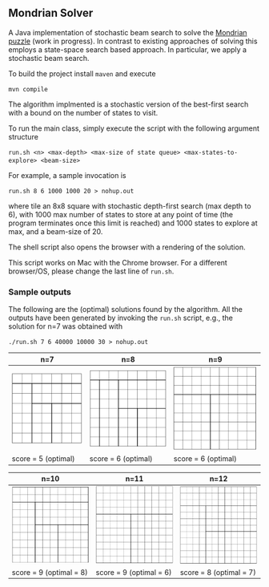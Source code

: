 
## Mondrian Solver

A Java implementation of stochastic beam search to solve the [Mondrian puzzle](https://mondrianpuzzle.appspot.com/index.html) (work in progress). In contrast to existing approaches of solving this employs a state-space search based approach.
In particular, we apply a stochastic beam search.   

To build the project install `maven` and execute
```
mvn compile
```

The algorithm implmented is a stochastic version of the best-first search with a bound on the number of states to visit.

To run the main class, simply execute the script with the following argument structure
```
run.sh <n> <max-depth> <max-size of state queue> <max-states-to-explore> <beam-size>
```
For example, a sample invocation is
```
run.sh 8 6 1000 1000 20 > nohup.out
```
where tile an 8x8 square with stochastic depth-first search (max depth to 6), with 1000 max number of states to store at any point of time (the program terminates once this limit is reached) and 1000 states to explore at max, and a beam-size of 20. 

The shell script also opens the browser with a rendering of the solution.

This script works on Mac with the Chrome browser. For a different browser/OS, please change the last line of `run.sh`. 

### Sample outputs

The following are the (optimal) solutions found by the algorithm. All the outputs have been generated by invoking the `run.sh` script,
e.g., the solution for n=7 was obtained with
```
./run.sh 7 6 40000 10000 30 > nohup.out
```

| n=7 | n=8 | n=9 |
|--|--|--|
|![7x7](images/sample_7.png)  |![8x8](images/sample_8.png)  |![9x9](images/sample_9.png) |
|score = 5 (optimal)| score = 6 (optimal) | score = 6 (optimal) |


| n=10 | n=11 | n=12 |
|--|--|--|
|![10x10](images/sample_10.png) | ![11x11](images/sample_11.png) | ![12x12](images/sample_12.png) |
|score = 9 (optimal = 8) | score = 9 (optimal = 6) | score = 8 (optimal = 7) |




